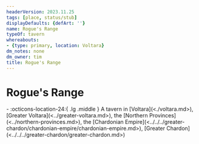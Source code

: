 ```yaml
---
headerVersion: 2023.11.25
tags: [place, status/stub]
displayDefaults: {defArt: ''}
name: Rogue's Range
typeOf: tavern
whereabouts:
- {type: primary, location: Voltara}
dm_notes: none
dm_owner: tim
title: Rogue's Range
---
```

# Rogue's Range
<div class="grid cards ext-narrow-margin ext-one-column" markdown>
-    :octicons-location-24:{ .lg .middle } A tavern in [Voltara](<./voltara.md>), [Greater Voltara](<../greater-voltara.md>), the [Northern Provinces](<../northern-provinces.md>), the [Chardonian Empire](<../../../greater-chardon/chardonian-empire/chardonian-empire.md>), [Greater Chardon](<../../../greater-chardon/greater-chardon.md>)  
</div>

